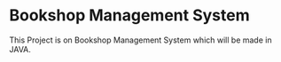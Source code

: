 # Bookshop Management System
This Project is on Bookshop Management System which will be made in JAVA.
